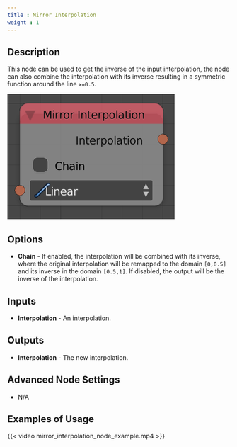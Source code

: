 ```yaml
---
title : Mirror Interpolation
weight : 1
---
```


## Description

This node can be used to get the inverse of the input interpolation, the
node can also combine the interpolation with its inverse resulting in a
symmetric function around the line `x=0.5`.

![image](mirror_interpolation_node.png)

## Options

  - **Chain** - If enabled, the interpolation will be combined with its
    inverse, where the original interpolation will be remapped to the
    domain `[0,0.5]` and its inverse in the domain `[0.5,1]`. If
    disabled, the output will be the inverse of the interpolation.

## Inputs

  - **Interpolation** - An interpolation.

## Outputs

  - **Interpolation** - The new interpolation.

## Advanced Node Settings

  - N/A

## Examples of Usage

{{< video mirror_interpolation_node_example.mp4 >}}
